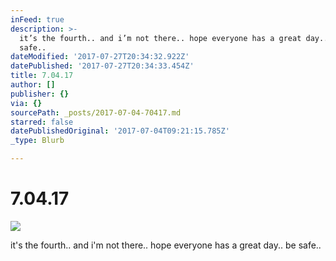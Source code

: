 ```yaml
---
inFeed: true
description: >-
  it’s the fourth.. and i’m not there.. hope everyone has a great day.. be
  safe..
dateModified: '2017-07-27T20:34:32.922Z'
datePublished: '2017-07-27T20:34:33.454Z'
title: 7.04.17
author: []
publisher: {}
via: {}
sourcePath: _posts/2017-07-04-70417.md
starred: false
datePublishedOriginal: '2017-07-04T09:21:15.785Z'
_type: Blurb

---
```

# 7.04.17
![](https://the-grid-user-content.s3-us-west-2.amazonaws.com/c19dfed1-a796-4d36-83ba-2106ad093386.jpg)

it's the fourth.. and i'm not there.. hope everyone has a great day.. be safe..